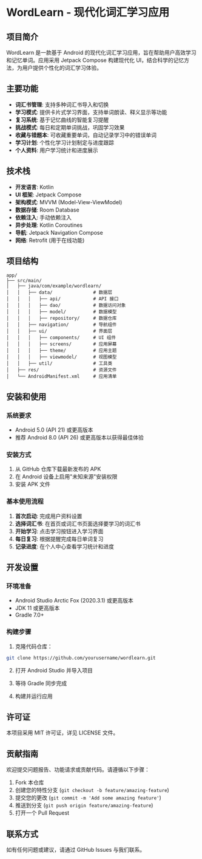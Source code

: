 # WordLearn - 现代化词汇学习应用

## 项目简介

WordLearn 是一款基于 Android 的现代化词汇学习应用，旨在帮助用户高效学习和记忆单词。应用采用 Jetpack Compose 构建现代化 UI，结合科学的记忆方法，为用户提供个性化的词汇学习体验。

## 主要功能

- **词汇书管理**: 支持多种词汇书导入和切换
- **学习模式**: 提供卡片式学习界面，支持单词朗读、释义显示等功能
- **复习系统**: 基于记忆曲线的智能复习提醒
- **挑战模式**: 每日和定期单词挑战，巩固学习效果
- **收藏与错题本**: 可收藏重要单词，自动记录学习中的错误单词
- **学习计划**: 个性化学习计划制定与进度跟踪
- **个人资料**: 用户学习统计和进度展示

## 技术栈

- **开发语言**: Kotlin
- **UI 框架**: Jetpack Compose
- **架构模式**: MVVM (Model-View-ViewModel)
- **数据存储**: Room Database
- **依赖注入**: 手动依赖注入
- **异步处理**: Kotlin Coroutines
- **导航**: Jetpack Navigation Compose
- **网络**: Retrofit (用于在线功能)

## 项目结构

```
app/
├── src/main/
│   ├── java/com/example/wordlearn/
│   │   ├── data/               # 数据层
│   │   │   ├── api/            # API 接口
│   │   │   ├── dao/            # 数据访问对象
│   │   │   ├── model/          # 数据模型
│   │   │   ├── repository/     # 数据仓库
│   │   ├── navigation/         # 导航组件
│   │   ├── ui/                 # 界面层
│   │   │   ├── components/     # UI 组件
│   │   │   ├── screens/        # 应用屏幕
│   │   │   ├── theme/          # 应用主题
│   │   │   ├── viewmodel/      # 视图模型
│   │   ├── util/               # 工具类
│   ├── res/                    # 资源文件
│   └── AndroidManifest.xml     # 应用清单
```

## 安装和使用

### 系统要求

- Android 5.0 (API 21) 或更高版本
- 推荐 Android 8.0 (API 26) 或更高版本以获得最佳体验

### 安装方式

1. 从 GitHub 仓库下载最新发布的 APK
2. 在 Android 设备上启用"未知来源"安装权限
3. 安装 APK 文件

### 基本使用流程

1. **首次启动**: 完成用户资料设置
2. **选择词汇书**: 在首页或词汇书页面选择要学习的词汇书
3. **开始学习**: 点击学习按钮进入学习界面
4. **每日复习**: 根据提醒完成每日单词复习
5. **记录进度**: 在个人中心查看学习统计和进度

## 开发设置

### 环境准备

- Android Studio Arctic Fox (2020.3.1) 或更高版本
- JDK 11 或更高版本
- Gradle 7.0+ 

### 构建步骤

1. 克隆代码仓库：
```bash
git clone https://github.com/yourusername/wordlearn.git
```

2. 打开 Android Studio 并导入项目

3. 等待 Gradle 同步完成

4. 构建并运行应用

## 许可证

本项目采用 MIT 许可证，详见 LICENSE 文件。

## 贡献指南

欢迎提交问题报告、功能请求或贡献代码。请遵循以下步骤：

1. Fork 本仓库
2. 创建您的特性分支 (`git checkout -b feature/amazing-feature`)
3. 提交您的更改 (`git commit -m 'Add some amazing feature'`)
4. 推送到分支 (`git push origin feature/amazing-feature`)
5. 打开一个 Pull Request

## 联系方式

如有任何问题或建议，请通过 GitHub Issues 与我们联系。 